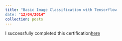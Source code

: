 ```yaml
---
title: "Basic Image Classification with Tensorflow
date: "12/04/2014"
collection: posts
---
```


I successfully completed this certification[here](https://www.coursera.org/account/accomplishments/certificate/X9WYEBAZDW86)